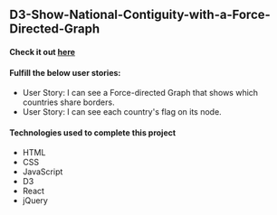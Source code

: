 ## D3-Show-National-Contiguity-with-a-Force-Directed-Graph
#### Check it out [here](https://c0d0er.github.io/D3-Show-National-Contiguity-with-a-Force-Directed-Graph/)

#### Fulfill the below user stories:
- User Story: I can see a Force-directed Graph that shows which countries share borders.
- User Story: I can see each country's flag on its node.

#### Technologies used to complete this project
- HTML
- CSS
- JavaScript
- D3
- React
- jQuery
